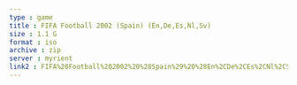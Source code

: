 ```yaml
---
type : game
title : FIFA Football 2002 (Spain) (En,De,Es,Nl,Sv)
size : 1.1 G
format : iso
archive : zip
server : myrient
link2 : FIFA%20Football%202002%20%28Spain%29%20%28En%2CDe%2CEs%2CNl%2CSv%29
---
```

